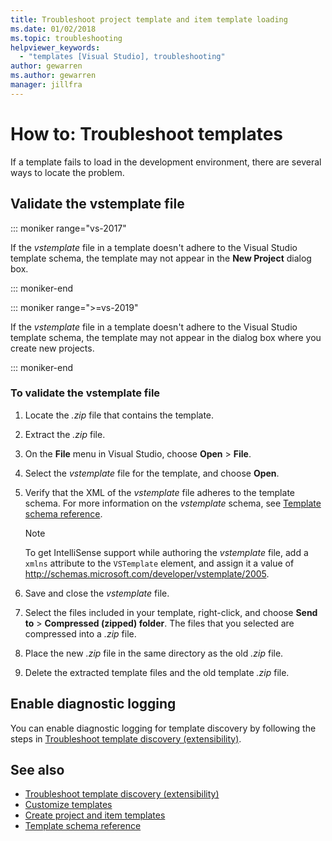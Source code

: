 ```yaml
---
title: Troubleshoot project template and item template loading
ms.date: 01/02/2018
ms.topic: troubleshooting
helpviewer_keywords:
  - "templates [Visual Studio], troubleshooting"
author: gewarren
ms.author: gewarren
manager: jillfra
---
```

# How to: Troubleshoot templates

If a template fails to load in the development environment, there are several ways to locate the problem.

## Validate the vstemplate file

::: moniker range="vs-2017"

If the *vstemplate* file in a template doesn't adhere to the Visual Studio template schema, the template may not appear in the **New Project** dialog box.

::: moniker-end

::: moniker range=">=vs-2019"

If the *vstemplate* file in a template doesn't adhere to the Visual Studio template schema, the template may not appear in the dialog box where you create new projects.

::: moniker-end

### To validate the vstemplate file

1. Locate the *.zip* file that contains the template.

1. Extract the *.zip* file.

1. On the **File** menu in Visual Studio, choose **Open** > **File**.

1. Select the *vstemplate* file for the template, and choose **Open**.

1. Verify that the XML of the *vstemplate* file adheres to the template schema. For more information on the *vstemplate* schema, see [Template schema reference](../extensibility/visual-studio-template-schema-reference.md).

    > [!NOTE]
    > To get IntelliSense support while authoring the *vstemplate* file, add a `xmlns` attribute to the `VSTemplate` element, and assign it a value of http://schemas.microsoft.com/developer/vstemplate/2005.

1. Save and close the *vstemplate* file.

1. Select the files included in your template, right-click, and choose **Send to** > **Compressed (zipped) folder**. The files that you selected are compressed into a *.zip* file.

1. Place the new *.zip* file in the same directory as the old *.zip* file.

1. Delete the extracted template files and the old template *.zip* file.

## Enable diagnostic logging

You can enable diagnostic logging for template discovery by following the steps in [Troubleshoot template discovery (extensibility)](../extensibility/troubleshooting-template-discovery.md).

## See also

- [Troubleshoot template discovery (extensibility)](../extensibility/troubleshooting-template-discovery.md)
- [Customize templates](../ide/customizing-project-and-item-templates.md)
- [Create project and item templates](../ide/creating-project-and-item-templates.md)
- [Template schema reference](../extensibility/visual-studio-template-schema-reference.md)